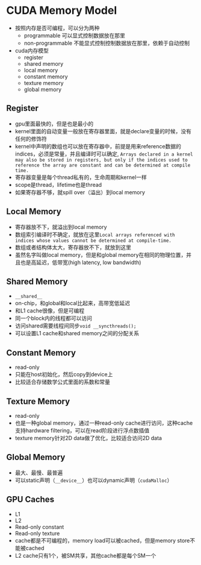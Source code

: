 # CUDA Memory Model
- 按照内存是否可编程，可以分为两种
  - programmable 可以显式控制数据放在那里
  - non-programmable 不能显式控制控制数据放在那里，依赖于自动控制
- cuda内存模型
  - register
  - shared memory
  - local memory
  - constant memory
  - texture memory
  - global memory

## Register
- gpu里面最快的，但是也是最小的
- kernel里面的自动变量一般放在寄存器里面，就是declare变量的时候，没有任何的修饰符
- kernel中声明的数组也可以放在寄存器中，前提是用来reference数据的indices，必须是常量，并且编译时可以确定, `Arrays declared in a kernel may also be stored in registers, but only if the indices used to reference the array are constant and can be determined at compile time.`
- 寄存器变量是每个thread私有的，生命周期和kernel一样
- scope是thread，lifetime也是thread
- 如果寄存器不够，就spill over（溢出）到local memory

## Local Memory
- 寄存器放不下，就溢出到local memory
- 数组索引编译时不确定，就放在这里`Local arrays referenced with indices whose values cannot be determined at compile-time.`
- 数组或者结构体太大，寄存器放不下，就放到这里
- 虽然名字叫做local memory，但是和global memory在相同的物理位置，并且也是高延迟，低带宽(high latency, low bandwidth)

## Shared Memory
- `__shared__`
- on-chip，和global和local比起来，高带宽低延迟
- 和L1 cache很像，但是可编程
- 同一个block内的线程都可以访问
- 访问shared需要线程间同步`void __syncthreads();`
- 可以设置L1 cache和shared memory之间的分配关系

## Constant Memory
- read-only
- 只能在host初始化，然后copy到device上
- 比较适合存储数学公式里面的系数和常量

## Texture Memory
- read-only
- 也是一种global memory，通过一种read-only cache进行访问，这种cache支持hardware filtering，可以在read阶段进行浮点数插值
- texture memory针对2D data做了优化，比较适合访问2D data

## Global Memory
- 最大、最慢、最普遍
- 可以static声明（`__device__`）也可以dynamic声明（`cudaMalloc`）

## GPU Caches
- L1
- L2
- Read-only constant
- Read-only texture
- cache都是不可编程的，memory load可以被cached，但是memory store不能被cached
- L2 cache只有1个，被SM共享，其他cache都是每个SM一个